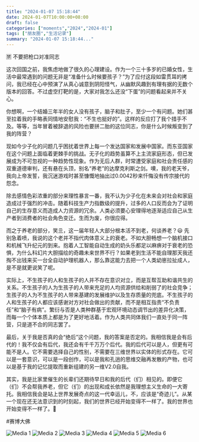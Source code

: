 ```yaml
---
title: "2024-01-07 15:18:44"
date: 2024-01-07T10:00:00+08:00
draft: false
categories: ["moments","2024","2024-01"]
tags: ["朋友圈","生活记录"]
summary: "2024-01-07 15:18:44..."
---
```


🈲️ 不要把枪口对准同志

这次回国之前，我焦虑地做了很久的心理建设。作为一个三十多岁的已婚女性，生活中最常遇到的问题无非是“准备什么时候要孩子？”为了应付这段如雷贯耳的拷问，我已经在心中预演了从真心诚意到阴阳怪气，从幽默风趣到有理有据的无数个版本的回答。不过虚空打靶的是，大家对我怎么还没“下蛋”的问题看起来并不关心。

你想啊，一个结婚三年半的女人没有孩子，脑子和肚子，至少一个有问题。她们甚至拉着我的手略表同情地安慰我：“不生也挺好的”。这样的反应打了我个措手不及。等等，当年冒着被辞退的风险也要拼二胎的这位同志，你是什么时候叛变到了我的阵营？

现如今少子化的问题几乎困扰着世界上每一个发达国家和发展中国家。而东亚国家在这个问题上面临着更棘手的挑战。无子化的趋势虽算不上主流家庭形态，但已发展成为不可忽视的一种趋势性现象。作为无后人群，时常遭受家庭和社会责任感的双重道德审判，还有悬在头顶，别名“养老”的达摩克利斯之剑。噢，我的老天爷，我向上帝发誓，我沉迷游戏时甚至慷慨地抽出过0.0042秒来忏悔没有传宗接代的怨念。

除去感情色彩浓重的部分来理性暴言一番，我不认为少子化在未来会对社会和家庭造成过于强烈的冲击。随着科技生产力指数级的提升，过多的人口反而会为了证明自己的生存意义而造成人力资源的冗余。人类必须要心安理得地逐渐适应自己从生产者到消费者的社会角色变迁。生而为废，你很应得。

而之于养老的部分，笑亖，这一届年轻人大部分根本活不到老，何谈养老？😃 先别急着喷，我说的这个老并不指代肉体意义上的衰老。不如大胆畅想一个脑机接口和机械飞升纪元的到来。抱着人工智能自动生成的奶头乐都足以麻痹对于衰老的恐惧，为什么科幻片大胆描绘的奇趣未来世界不行？如果老到生活不能自理那天我还掏不出钱来买一台全自动护理机器人，那么靠这能力去把一个人类幼崽拉扯成人，是不是就更说笑了呢。

实际上，不生孩子的人和生孩子的人并不存在意识对立，而是互帮互助和谐共生的关系。不生孩子的人为生孩子的人带来充足的人均资源供给和削弱了的社会竞争；生孩子的人为不生孩子的人带来基建的发展维护以及生存质量的兜底。不生孩子的人和生孩子的人都应该感谢对方对社会做出的贡献，而不是相互指责“不负责任”和“脑子有病”。繁衍与否是人类种群基于宏观环境动态调节出的差异化决策，而每一个个体本质上都是为了更好地活着。作为人类共同体我们一直处于同一阵营，只是道不合的同志罢了。

最后，关于我是否真的会“绝后”这个问题，我的答案是否定的。我相信我是会有后代的！我不仅会有后代，我还会有千千万万个后代。我的后代可以是人，但更有可能不是人。它不需要选择自己的性别，不需要在三维世界以实体的形式存在。它可以是一套意识，可以是一段创作，可以是我和孔逍的思维交融再发散的产物，也可以是基于我的记忆提取而重新组建的另一维V2.0自我。

其实，我是比家里催生的长辈们还期待早日和我的后代（们）相见的。即便它（们）不会帮我养老，但它（们）的出现和成长依然是我理想主义生命的一大寄托。我相信我会是站上世界发展奇点的这一代幸运儿，不，应该是“奇迹儿”。从某一个现在还无法意识到的时刻起，我们的世界已经开始变得不一样了。我的世界也开始变得不一样了。🔮 

#赛博大佛

![Media 1](/Moments/photos/2024-01-07/202401071518440.jpg)
![Media 2](/Moments/photos/2024-01-07/202401071518441.jpg)
![Media 3](/Moments/photos/2024-01-07/202401071518442.jpg)
![Media 4](/Moments/photos/2024-01-07/202401071518443.jpg)
![Media 5](/Moments/photos/2024-01-07/202401071518444.jpg)
![Media 6](/Moments/photos/2024-01-07/202401071518445.jpg)

